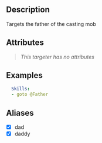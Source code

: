 ## Description
Targets the father of the casting mob


## Attributes
>*This targeter has no attributes*


## Examples
```yaml
  Skills:
  - goto @Father
```


## Aliases
- [x] dad
- [x] daddy <!-- UwU -->